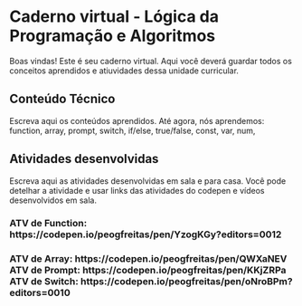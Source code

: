 # Caderno virtual - Lógica da Programação e Algoritmos
Boas vindas! Este é seu caderno virtual. Aqui você deverá guardar todos os conceitos aprendidos e atiuvidades dessa unidade curricular. 


## Conteúdo Técnico
Escreva aqui os conteúdos aprendidos.
Até agora, nós aprendemos: function, array, prompt, switch, if/else, true/false, const, var, num,


## Atividades desenvolvidas
Escreva aqui as atividades desenvolvidas em sala e para casa. Você pode detelhar a atividade e usar links das atividades do codepen e vídeos desenvolvidos em sala. 
<h3>ATV de Function: https://codepen.io/peogfreitas/pen/YzogKGy?editors=0012<h3>
ATV de Array: https://codepen.io/peogfreitas/pen/QWXaNEV
ATV de Prompt: https://codepen.io/peogfreitas/pen/KKjZRPa
ATV de Switch: https://codepen.io/peogfreitas/pen/oNroBPm?editors=0010

